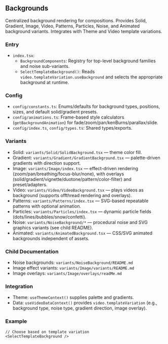 ## Backgrounds

Centralized background rendering for compositions. Provides Solid, Gradient, Image, Video, Patterns, Particles, Noise, and Animated background variants. Integrates with Theme and Video template variations.

### Entry

- `index.tsx`:
  - `BackgroundComponents`: Registry for top-level background families and noise sub-variants.
  - `SelectTemplateBackground()`: Reads `video.templateVariation.useBackground` and selects the appropriate background at runtime.

### Config

- `config/constants.ts`: Enums/defaults for background types, positions, sizes, and default solid/gradient presets.
- `config/animations.ts`: Frame-based style calculators (`getBackgroundAnimation`) for fade/zoom/pan/kenBurns/parallax/slide.
- `config/index.ts`, `config/types.ts`: Shared types/exports.

### Variants

- Solid: `variants/Solid/SolidBackground.tsx` — theme color fill.
- Gradient: `variants/Gradient/GradientBackground.tsx` — palette-driven gradients with direction support.
- Image: `variants/Image/index.tsx` — effect-driven rendering (zoom/pan/breathing/focus-blur/none), with overlays (solid/gradient/vignette/duotone/pattern/color-filter) and preset/adapters.
- Video: `variants/Video/VideoBackground.tsx` — plays videos as background (supports offthread rendering and overlays).
- Patterns: `variants/Patterns/index.tsx` — SVG-based repeatable patterns with optional animation.
- Particles: `variants/Particles/index.tsx` — dynamic particle fields (dots/lines/bubbles/snow/confetti).
- Noise: `variants/NoiseBackground/*` — procedural noise and SVG graphics variants (see child README).
- Animated: `variants/AnimatedBackground.tsx` — CSS/SVG animated backgrounds independent of assets.

### Child Documentation

- Noise backgrounds: `variants/NoiseBackground/README.md`
- Image effect variants: `variants/Image/variants/README.md`
- Image overlays: `variants/Image/overlays/readMe.md`

### Integration

- Theme: `useThemeContext()` supplies palette and gradients.
- Data: `useVideoDataContext()` provides `video.templateVariation` (e.g., background type, noise type, gradient direction, image overlay).

### Example

```tsx
// Choose based on template variation
<SelectTemplateBackground />
```
